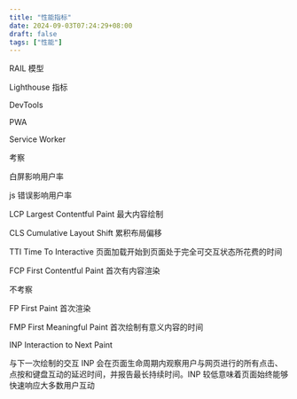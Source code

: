 ```yaml
---
title: "性能指标"
date: 2024-09-03T07:24:29+08:00
draft: false
tags: ["性能"]
---
```


RAIL 模型

Lighthouse 指标

DevTools

PWA

Service Worker

考察

白屏影响用户率

js 错误影响用户率

LCP Largest Contentful Paint 最大内容绘制

CLS Cumulative Layout Shift 累积布局偏移

TTI Time To Interactive 页面加载开始到页面处于完全可交互状态所花费的时间

FCP First Contentful Paint 首次有内容渲染

不考察

FP First Paint 首次渲染

FMP First Meaningful Paint 首次绘制有意义内容的时间

INP Interaction to Next Paint

与下一次绘制的交互 INP 会在页面生命周期内观察用户与网页进行的所有点击、点按和键盘互动的延迟时间，并报告最长持续时间。INP 较低意味着页面始终能够快速响应大多数用户互动
